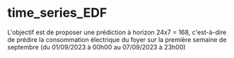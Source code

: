 # time_series_EDF
L'objectif est de proposer une prédiction à horizon 24x7 = 168, c'est-à-dire de prédire la consommation électrique du foyer sur la première semaine de septembre (du 01/09/2023 à 00h00 au 07/09/2023 à 23h00)
